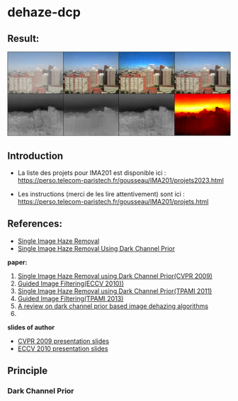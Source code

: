 # dehaze-dcp

## Result:

![f1](data/f1.png)

## Introduction
- La liste des projets pour IMA201 est disponible ici :
https://perso.telecom-paristech.fr/gousseau/IMA201/projets2023.html

- Les instructions (merci de les lire attentivement) sont ici :
https://perso.telecom-paristech.fr/gousseau/IMA201/projets.html


## References:
- [Single Image Haze Removal](https://kaiminghe.github.io/cvpr09/index.html)
- [Single Image Haze Removal Using Dark Channel Prior](https://kaiminghe.github.io/publications/cvpr09.pdf)

**paper:**
1. [Single Image Haze Removal using Dark Channel Prior(CVPR 2009)](https://kaiminghe.github.io/publications/cvpr09.pdf)
2. [Guided Image Filtering(ECCV 2010))](https://kaiminghe.github.io/publications/eccv10guidedfilter.pdf)
3. [Single Image Haze Removal using Dark Channel Prior(TPAMI 2011)](https://kaiminghe.github.io/publications/pami10dehaze.pdf)
4. [Guided Image Filtering(TPAMI 2013)](https://kaiminghe.github.io/publications/pami12guidedfilter.pdf)
5. [A review on dark channel prior based image dehazing algorithms](https://jivp-eurasipjournals.springeropen.com/counter/pdf/10.1186/s13640-016-0104-y.pdf)
6. []()

**slides of author**
- [CVPR 2009 presentation slides](https://kaiminghe.github.io/cvpr09/cvpr09slides.pdf)
- [ECCV 2010 presentation slides](https://kaiminghe.github.io/cvpr09/eccv10ppt.pdf)



## Principle
### Dark Channel Prior
